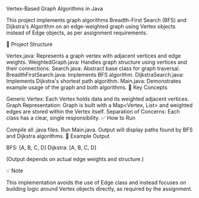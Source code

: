 Vertex-Based Graph Algorithms in Java

This project implements graph algorithms Breadth-First Search (BFS) and Dijkstra's Algorithm on an edge-weighted graph using Vertex objects instead of Edge objects, as per assignment requirements.

📌 Project Structure

Vertex.java: Represents a graph vertex with adjacent vertices and edge weights.
WeightedGraph.java: Handles graph structure using vertices and their connections.
Search.java: Abstract base class for graph traversal.
BreadthFirstSearch.java: Implements BFS algorithm.
DijkstraSearch.java: Implements Dijkstra's shortest path algorithm.
Main.java: Demonstrates example usage of the graph and both algorithms.
🧠 Key Concepts

Generic Vertex: Each Vertex<V> holds data and its weighted adjacent vertices.
Graph Representation: Graph is built with a Map<Vertex, List<Vertex>> and weighted edges are stored within the Vertex itself.
Separation of Concerns: Each class has a clear, single responsibility.
✅ How to Run

Compile all .java files.
Run Main.java.
Output will display paths found by BFS and Dijkstra algorithms.
🔄 Example Output

BFS: [A, B, C, D] Dijkstra: [A, B, C, D]

(Output depends on actual edge weights and structure.)

💡 Note

This implementation avoids the use of Edge class and instead focuses on building logic around Vertex objects directly, as required by the assignment.
